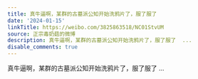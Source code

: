 ```yaml
---
title: 真牛逼啊，某群的古墓派公知开始洗鸦片了，服了服了
date: '2024-01-15'
linkTitle: https://weibo.com/3825863518/NC01StvUM
source: 正宗毒奶菇的微博
description: 真牛逼啊，某群的古墓派公知开始洗鸦片了，服了服了  ...
disable_comments: true
---
```

真牛逼啊，某群的古墓派公知开始洗鸦片了，服了服了  ...